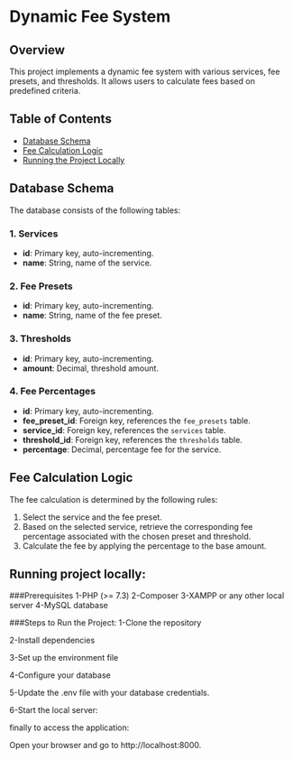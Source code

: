 # Dynamic Fee System

## Overview
This project implements a dynamic fee system with various services, fee presets, and thresholds. It allows users to calculate fees based on predefined criteria.

## Table of Contents
- [Database Schema](#database-schema)
- [Fee Calculation Logic](#fee-calculation-logic)
- [Running the Project Locally](#running-the-project-locally)

## Database Schema
The database consists of the following tables:

### 1. Services
- **id**: Primary key, auto-incrementing.
- **name**: String, name of the service.

### 2. Fee Presets
- **id**: Primary key, auto-incrementing.
- **name**: String, name of the fee preset.

### 3. Thresholds
- **id**: Primary key, auto-incrementing.
- **amount**: Decimal, threshold amount.

### 4. Fee Percentages
- **id**: Primary key, auto-incrementing.
- **fee_preset_id**: Foreign key, references the `fee_presets` table.
- **service_id**: Foreign key, references the `services` table.
- **threshold_id**: Foreign key, references the `thresholds` table.
- **percentage**: Decimal, percentage fee for the service.


## Fee Calculation Logic
The fee calculation is determined by the following rules:
1. Select the service and the fee preset.
2. Based on the selected service, retrieve the corresponding fee percentage associated with the chosen preset and threshold.
3. Calculate the fee by applying the percentage to the base amount.


## Running project locally:

###Prerequisites
1-PHP (>= 7.3)
2-Composer
3-XAMPP or any other local server
4-MySQL database


###Steps to Run the Project:
1-Clone the repository

2-Install dependencies

3-Set up the environment file

4-Configure your database

5-Update the .env file with your database credentials.

6-Start the local server:


finally to access the application:

Open your browser and go to http://localhost:8000.

